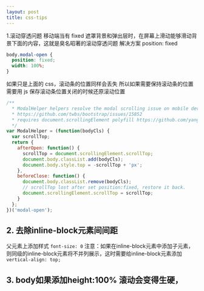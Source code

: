 ```yaml
---
layout: post
title: css-tips
---
```


1.滚动穿透问题
移动端当有 fixed 遮罩背景和弹出层时，在屏幕上滑动能够滑动背景下面的内容，这就是臭名昭著的滚动穿透问题
解决方案 position: fixed
```css
body.modal-open {
  position: fixed;
  width: 100%;
}
```
如果只是上面的 css，滚动条的位置同样会丢失
所以如果需要保持滚动条的位置需要用 js 保存滚动条位置关闭的时候还原滚动位置
```javascript
/**
  * ModalHelper helpers resolve the modal scrolling issue on mobile devices
  * https://github.com/twbs/bootstrap/issues/15852
  * requires document.scrollingElement polyfill https://github.com/yangg/scrolling-element
  */
var ModalHelper = (function(bodyCls) {
  var scrollTop;
  return {
    afterOpen: function() {
      scrollTop = document.scrollingElement.scrollTop;
      document.body.classList.add(bodyCls);
      document.body.style.top = -scrollTop + 'px';
    },
    beforeClose: function() {
      document.body.classList.remove(bodyCls);
      // scrollTop lost after set position:fixed, restore it back.
      document.scrollingElement.scrollTop = scrollTop;
    }
  };
})('modal-open');
```
## 2. 去除inline-block元素间间距
父元素上添加样式 `font-size: 0`
注意：如果在inline-block元素中添加子元素，则同级的inline-block元素将不并列展示，这时需要给inline-block元素添加`vertical-align: top;`

## 3. body如果添加height:100% 滚动会变得生硬，
